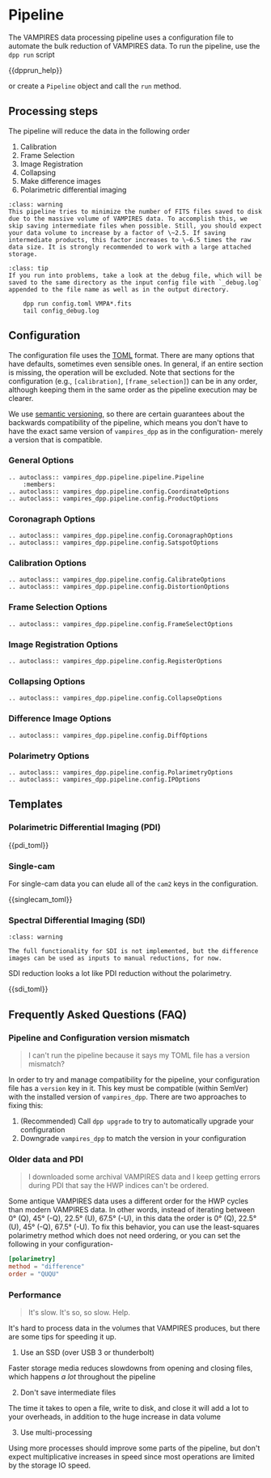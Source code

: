# Pipeline

The VAMPIRES data processing pipeline uses a configuration file to automate the bulk reduction of VAMPIRES data. To run the pipeline, use the `dpp run` script

{{dpprun_help}}

or create a `Pipeline` object and call the `run` method.

## Processing steps

The pipeline will reduce the data in the following order
1. Calibration
2. Frame Selection
3. Image Registration
4. Collapsing
5. Make difference images
6. Polarimetric differential imaging

```{admonition} Warning: Large data volume
:class: warning
This pipeline tries to minimize the number of FITS files saved to disk due to the massive volume of VAMPIRES data. To accomplish this, we skip saving intermediate files when possible. Still, you should expect your data volume to increase by a factor of \~2.5. If saving intermediate products, this factor increases to \~6.5 times the raw data size. It is strongly recommended to work with a large attached storage.
```

```{admonition} Troubleshooting
:class: tip
If you run into problems, take a look at the debug file, which will be saved to the same directory as the input config file with `_debug.log` appended to the file name as well as in the output directory.

    dpp run config.toml VMPA*.fits
    tail config_debug.log
```


## Configuration

The configuration file uses the [TOML](https://toml.io) format. There are many options that have defaults, sometimes even sensible ones. In general, if an entire section is missing, the operation will be excluded. Note that sections for the configuration (e.g., `[calibration]`, `[frame_selection]`) can be in any order, although keeping them in the same order as the pipeline execution may be clearer.

We use [semantic versioning](https://semver.org/), so there are certain guarantees about the backwards compatibility of the pipeline, which means you don't have to have the exact same version of `vampires_dpp` as in the configuration- merely a version that is compatible.

### General Options


```{eval-rst}
.. autoclass:: vampires_dpp.pipeline.pipeline.Pipeline
    :members:
.. autoclass:: vampires_dpp.pipeline.config.CoordinateOptions
.. autoclass:: vampires_dpp.pipeline.config.ProductOptions
```

### Coronagraph Options

```{eval-rst}
.. autoclass:: vampires_dpp.pipeline.config.CoronagraphOptions
.. autoclass:: vampires_dpp.pipeline.config.SatspotOptions
```

### Calibration Options

```{eval-rst}
.. autoclass:: vampires_dpp.pipeline.config.CalibrateOptions
.. autoclass:: vampires_dpp.pipeline.config.DistortionOptions
```

### Frame Selection Options

```{eval-rst}
.. autoclass:: vampires_dpp.pipeline.config.FrameSelectOptions
```

### Image Registration Options

```{eval-rst}
.. autoclass:: vampires_dpp.pipeline.config.RegisterOptions
```
### Collapsing Options

```{eval-rst}
.. autoclass:: vampires_dpp.pipeline.config.CollapseOptions
```

### Difference Image Options

```{eval-rst}
.. autoclass:: vampires_dpp.pipeline.config.DiffOptions
```

### Polarimetry Options

```{eval-rst}
.. autoclass:: vampires_dpp.pipeline.config.PolarimetryOptions
.. autoclass:: vampires_dpp.pipeline.config.IPOptions
```


## Templates

### Polarimetric Differential Imaging (PDI)

{{pdi_toml}}

### Single-cam

For single-cam data you can elude all of the `cam2` keys in the configuration.

{{singlecam_toml}}

### Spectral Differential Imaging (SDI)

```{admonition} Warning: WIP
:class: warning

The full functionality for SDI is not implemented, but the difference images can be used as inputs to manual reductions, for now.
```

SDI reduction looks a lot like PDI reduction without the polarimetry.

{{sdi_toml}}


## Frequently Asked Questions (FAQ)

### Pipeline and Configuration version mismatch

> I can't run the pipeline because it says my TOML file has a version mismatch?

In order to try and manage compatibility for the pipeline, your configuration file has a `version` key in it. This key must be compatible (within SemVer) with the installed version of `vampires_dpp`. There are two approaches to fixing this:

1. (Recommended) Call `dpp upgrade` to try to automatically upgrade your configuration
2. Downgrade `vampires_dpp` to match the version in your configuration

### Older data and PDI

> I downloaded some archival VAMPIRES data and I keep getting errors during PDI that say the HWP indices can't be ordered.

Some antique VAMPIRES data uses a different order for the HWP cycles than modern VAMPIRES data. In other words, instead of iterating between 0° (Q), 45° (-Q), 22.5° (U), 67.5° (-U), in this data the order is 0° (Q), 22.5° (U), 45° (-Q), 67.5° (-U). To fix this behavior, you can use the least-squares polarimetry method which does not need ordering, or you can set the following in your configuration-

```toml
[polarimetry]
method = "difference"
order = "QUQU"
```

### Performance

> It's slow. It's so, so slow. Help.

It's hard to process data in the volumes that VAMPIRES produces, but there are some tips for speeding it up.
1. Use an SSD (over USB 3 or thunderbolt)

Faster storage media reduces slowdowns from opening and closing files, which happens *a lot* throughout the pipeline

2. Don't save intermediate files

The time it takes to open a file, write to disk, and close it will add a lot to your overheads, in addition to the huge increase in data volume

3. Use multi-processing

Using more processes should improve some parts of the pipeline, but don't expect multiplicative increases in speed since most operations are limited by the storage IO speed.